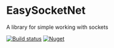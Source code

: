 # EasySocketNet
A library for simple working with sockets

[![Build status](https://ci.appveyor.com/api/projects/status/o9fn23a7kn53u2ih?svg=true)](https://ci.appveyor.com/project/gkurbesov/easysocketnet)
[![Nuget](https://img.shields.io/nuget/v/EasySocketNet)](https://www.nuget.org/packages/EasySocketNet)
